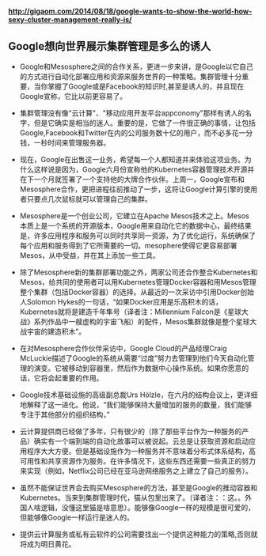 #### http://gigaom.com/2014/08/18/google-wants-to-show-the-world-how-sexy-cluster-management-really-is/

## Google想向世界展示集群管理是多么的诱人

- Google和Mesosphere之间的合作关系，更进一步来讲，是Google以它自己的方式进行自动化部署应用和资源来服务世界的一种策略。集群管理十分重要，当你掌握了Google或是Facebook的知识时,甚至是诱人的，并且现在Google宣称，它比以前更容易了。

- 集群管理没有像"云计算"、"移动应用开发平台appconomy"那样有诱人的名字，但是它确实是相当的迷人。重要的是，它做了一件很正确的事情，让包括Google,Facebook和Twitter在内的公司服务数十亿的用户，而不必多花一分钱，一秒时间来管理服务器。

- 现在，Google在出售这一业务，希望每一个人都知道并来体验这项业务。为什么这样说是因为，Google六月份宣称他的Kubernetes容器管理技术开源并在下一个月就签署了一个支持他的大牌合作伙伴。上周一，Google宣布和Mesosphere合作，更把进程往前推动了一步，这将让Google计算引擎的使用者只要点几次鼠标就可以管理自己的集群。

- Mesosphere是一个创业公司，它建立在Apache Mesos技术之上。Mesos 本质上是一个系统的开源版本，Google用来自动化它的数据中心，最终结果是，许多应用程序和服务可以同时共享同一资源，为了优化运行，系统确保了每个应用和服务得到了它所需要的一切。mesophere使得它更容易部署Mesos，从中受益，并在其上添加一些工具。

- 除了Mesosphere新的集群部署功能之外，两家公司还合作整合Kubernetes和Mesos，给共同的使用者可以用Kubernetes管理Docker容器和用Mesos管理整个集群（包括Docker容器）的选择。从最近的一次采访中引用Docker创始人Solomon Hykes的一句话，“如果Docker应用是乐高积木的话，Kubernetes就将是建造千年隼号（译者注：Millennium Falcon是《星球大战》系列作品中一艘虚构的宇宙飞船）的配件，Mesos集群就像是整个星球大战宇宙的建造积木”。

- 在对Mesosphere合作伙伴采访中，Google Cloud的产品经理Craig McLuckie描述了Google的系统从需要“过度”努力去管理到他们今天自动化管理的演变。它被移动到容器里，然后作为数据中心操作系统。如果你愿意的话，它将会起重要的作用。

- Google技术基础设施的高级副总裁Urs Hölzle，在六月的结构会议上，更详细地解释了这一进化。他说，“我们能够保持大量增加的服务的数量，我们能够专注于其他部分的组织结构，”
- 云计算提供商已经做了多年，只有很少的（除了那些平台作为一种服务的产品）确实有一个端到端的自动化故事可以被说起。云总是让获取资源和启动应用程序大大方便。但是基础设施作为一种服务并不意味着分布式体系结构，高可用性和共享资源作为服务。在许多情况下，这些东西还需要一些真正的努力来实现（例如，Netflix公司已经在亚马逊网络服务之上建立了自己的服务）。

- 虽然不能保证世界会去购买Mesosphere的方法，甚至是Google的推动容器和Kubernetes。当来到集群管理时代，猫从包里出来了。（译者注：：这。。外国人啥逻辑，没懂这里猫是啥意思）。能够像Google一样的规模是很可爱的，但能够像Google一样运行是迷人的。

- 提供云计算服务或私有云软件的公司需要找出一个提供这种能力的策略,否则就将成为明日黄花。


